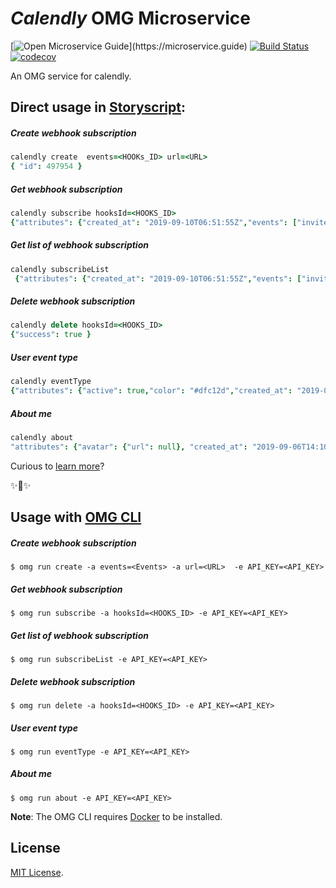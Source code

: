 # _Calendly_ OMG Microservice

[![Open Microservice Guide](https://img.shields.io/badge/OMG%20Enabled-👍-green.svg?)](https://microservice.guide)
[![Build Status](https://travis-ci.com/omg-services/calendly.svg?branch=master)](https://travis-ci.com/omg-services/freshdesk)
[![codecov](https://codecov.io/gh/omg-services/calendly/branch/master/graph/badge.svg)](https://codecov.io/gh/omg-services/freshdesk)

An OMG service for calendly.

## Direct usage in [Storyscript](https://storyscript.io/):

##### Create webhook subscription 
```coffee
calendly create  events=<HOOKs_ID> url=<URL> 
{ "id": 497954 }
```
##### Get webhook subscription 
```coffee
calendly subscribe hooksId=<HOOKS_ID>
{"attributes": {"created_at": "2019-09-10T06:51:55Z","events": ["invitee.created"],"state": "active","url": "https://blah.foo/bar"},"id": 497836,"type": "hooks"}
```
##### Get list of webhook subscription
```coffee
calendly subscribeList
 {"attributes": {"created_at": "2019-09-10T06:51:55Z","events": ["invitee.created"],"state": "active",  "url": "https://blah.foo/bar" },"id": 497836,"type": "hooks" }
```
##### Delete webhook subscription
```coffee
calendly delete hooksId=<HOOKS_ID>
{"success": true }
```
##### User event type 
```coffee
calendly eventType
{"attributes": {"active": true,"color": "#dfc12d","created_at": "2019-09-06T14:11:34Z","description": null,"duration": 15,"location":null,"name": "15 Minute Meeting","slug": "15min","updated_at": "2019-09-06T14:11:34Z","url": "https://calendly.com/demot636/15min"},"id": "HFBKCTZQZLEX6CW3","type": "event_types"}
```
##### About me
```coffee
calendly about
"attributes": {"avatar": {"url": null}, "created_at": "2019-09-06T14:10:06Z","email": "demot636@gmail.com","slug": "demot636","timezone": "Asia/Kolkata","updated_at": "2019-09-09T06:36:36Z","url": "https://calendly.com/demot636"},"id": "BAGAC7NEYKNJOTOJ","type": "users"}
```

Curious to [learn more](https://docs.storyscript.io/)?

✨🍰✨

## Usage with [OMG CLI](https://www.npmjs.com/package/omg)

##### Create webhook subscription
```shell
$ omg run create -a events=<Events> -a url=<URL>  -e API_KEY=<API_KEY> 
```
##### Get webhook subscription
```shell
$ omg run subscribe -a hooksId=<HOOKS_ID> -e API_KEY=<API_KEY> 
```
##### Get list of webhook subscription
```shell
$ omg run subscribeList -e API_KEY=<API_KEY> 
```
##### Delete webhook subscription
```shell
$ omg run delete -a hooksId=<HOOKS_ID> -e API_KEY=<API_KEY> 
```
##### User event type
```shell
$ omg run eventType -e API_KEY=<API_KEY> 
```
##### About me
```shell
$ omg run about -e API_KEY=<API_KEY> 
```

**Note**: The OMG CLI requires [Docker](https://docs.docker.com/install/) to be installed.

## License
[MIT License](https://github.com/omg-services/calendly/blob/master/LICENSE).
